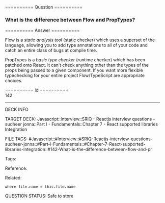 ========== Question ==========  

### What is the difference between Flow and PropTypes?  

========== Answer ==========  

Flow is a _static analysis tool_ (static checker) which uses a superset of the
language, allowing you to add type annotations to all of your code and catch an
entire class of bugs at compile time.

PropTypes is a _basic type checker_ (runtime checker) which has been patched
onto React. It can't check anything other than the types of the props being
passed to a given component. If you want more flexible typechecking for your
entire project Flow/TypeScript are appropriate choices.

========== Id ==========  
142

---

DECK INFO

TARGET DECK: Javascript::Interview::SRIQ - Reactjs interview questions - sudheer jonna::Part I - Fundamentals::Chapter 7 - React supported libraries Integration

FILE TAGS: #Javascript::#Interview::#SRIQ-Reactjs-interview-questions-sudheer-jonna::#Part-I-Fundamentals::#Chapter-7-React-supported-libraries-Integration::#142-What-is-the-difference-between-flow-and-pr

Tags:

Reference:

Related:

```dataview
where file.name = this.file.name
```
QUESTION STATUS: Safe to store
